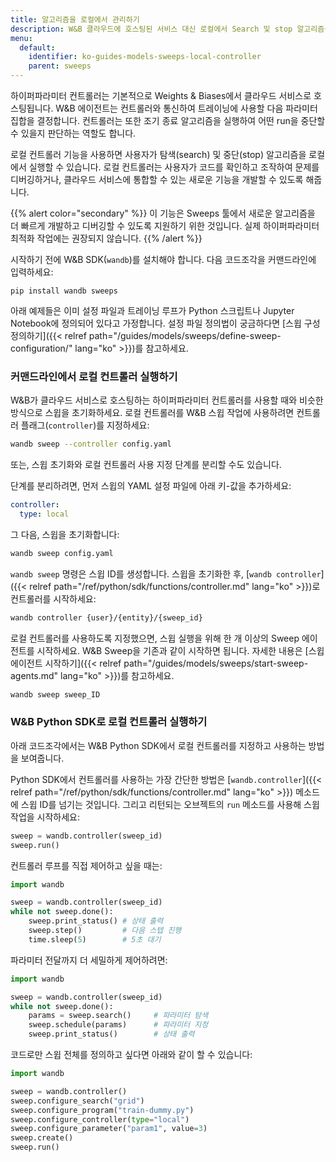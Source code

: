 ```yaml
---
title: 알고리즘을 로컬에서 관리하기
description: W&B 클라우드에 호스팅된 서비스 대신 로컬에서 Search 및 stop 알고리즘을 실행하세요.
menu:
  default:
    identifier: ko-guides-models-sweeps-local-controller
    parent: sweeps
---
```


하이퍼파라미터 컨트롤러는 기본적으로 Weights & Biases에서 클라우드 서비스로 호스팅됩니다. W&B 에이전트는 컨트롤러와 통신하여 트레이닝에 사용할 다음 파라미터 집합을 결정합니다. 컨트롤러는 또한 조기 종료 알고리즘을 실행하여 어떤 run을 중단할 수 있을지 판단하는 역할도 합니다.

로컬 컨트롤러 기능을 사용하면 사용자가 탐색(search) 및 중단(stop) 알고리즘을 로컬에서 실행할 수 있습니다. 로컬 컨트롤러는 사용자가 코드를 확인하고 조작하여 문제를 디버깅하거나, 클라우드 서비스에 통합할 수 있는 새로운 기능을 개발할 수 있도록 해줍니다.

{{% alert color="secondary" %}}
이 기능은 Sweeps 툴에서 새로운 알고리즘을 더 빠르게 개발하고 디버깅할 수 있도록 지원하기 위한 것입니다. 실제 하이퍼파라미터 최적화 작업에는 권장되지 않습니다.
{{% /alert %}}

시작하기 전에 W&B SDK(`wandb`)를 설치해야 합니다. 다음 코드조각을 커맨드라인에 입력하세요:

```
pip install wandb sweeps 
```

아래 예제들은 이미 설정 파일과 트레이닝 루프가 Python 스크립트나 Jupyter Notebook에 정의되어 있다고 가정합니다. 설정 파일 정의법이 궁금하다면 [스윕 구성 정의하기]({{< relref path="/guides/models/sweeps/define-sweep-configuration/" lang="ko" >}})를 참고하세요.

### 커맨드라인에서 로컬 컨트롤러 실행하기

W&B가 클라우드 서비스로 호스팅하는 하이퍼파라미터 컨트롤러를 사용할 때와 비슷한 방식으로 스윕을 초기화하세요. 로컬 컨트롤러를 W&B 스윕 작업에 사용하려면 컨트롤러 플래그(`controller`)를 지정하세요:

```bash
wandb sweep --controller config.yaml
```

또는, 스윕 초기화와 로컬 컨트롤러 사용 지정 단계를 분리할 수도 있습니다.

단계를 분리하려면, 먼저 스윕의 YAML 설정 파일에 아래 키-값을 추가하세요:

```yaml
controller:
  type: local
```

그 다음, 스윕을 초기화합니다:

```bash
wandb sweep config.yaml
```

`wandb sweep` 명령은 스윕 ID를 생성합니다. 스윕을 초기화한 후, [`wandb controller`]({{< relref path="/ref/python/sdk/functions/controller.md" lang="ko" >}})로 컨트롤러를 시작하세요:

```bash
wandb controller {user}/{entity}/{sweep_id}
```

로컬 컨트롤러를 사용하도록 지정했으면, 스윕 실행을 위해 한 개 이상의 Sweep 에이전트를 시작하세요. W&B Sweep을 기존과 같이 시작하면 됩니다. 자세한 내용은 [스윕 에이전트 시작하기]({{< relref path="/guides/models/sweeps/start-sweep-agents.md" lang="ko" >}})를 참고하세요.

```bash
wandb sweep sweep_ID
```

### W&B Python SDK로 로컬 컨트롤러 실행하기

아래 코드조각에서는 W&B Python SDK에서 로컬 컨트롤러를 지정하고 사용하는 방법을 보여줍니다.

Python SDK에서 컨트롤러를 사용하는 가장 간단한 방법은 [`wandb.controller`]({{< relref path="/ref/python/sdk/functions/controller.md" lang="ko" >}}) 메소드에 스윕 ID를 넘기는 것입니다. 그리고 리턴되는 오브젝트의 `run` 메소드를 사용해 스윕 작업을 시작하세요:

```python
sweep = wandb.controller(sweep_id)
sweep.run()
```

컨트롤러 루프를 직접 제어하고 싶을 때는:

```python
import wandb

sweep = wandb.controller(sweep_id)
while not sweep.done():
    sweep.print_status() # 상태 출력
    sweep.step()         # 다음 스텝 진행
    time.sleep(5)        # 5초 대기
```

파라미터 전달까지 더 세밀하게 제어하려면:

```python
import wandb

sweep = wandb.controller(sweep_id)
while not sweep.done():
    params = sweep.search()     # 파라미터 탐색
    sweep.schedule(params)      # 파라미터 지정
    sweep.print_status()        # 상태 출력
```

코드로만 스윕 전체를 정의하고 싶다면 아래와 같이 할 수 있습니다:

```python
import wandb

sweep = wandb.controller()
sweep.configure_search("grid")
sweep.configure_program("train-dummy.py")
sweep.configure_controller(type="local")
sweep.configure_parameter("param1", value=3)
sweep.create()
sweep.run()
```